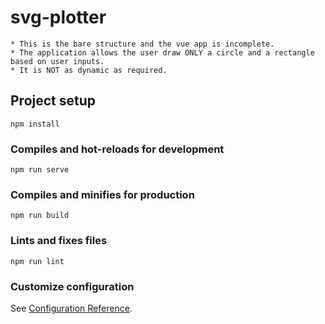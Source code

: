 # svg-plotter
```
* This is the bare structure and the vue app is incomplete.
* The application allows the user draw ONLY a circle and a rectangle based on user inputs.
* It is NOT as dynamic as required.
```

## Project setup
```
npm install
```

### Compiles and hot-reloads for development
```
npm run serve
```

### Compiles and minifies for production
```
npm run build
```

### Lints and fixes files
```
npm run lint
```

### Customize configuration
See [Configuration Reference](https://cli.vuejs.org/config/).

